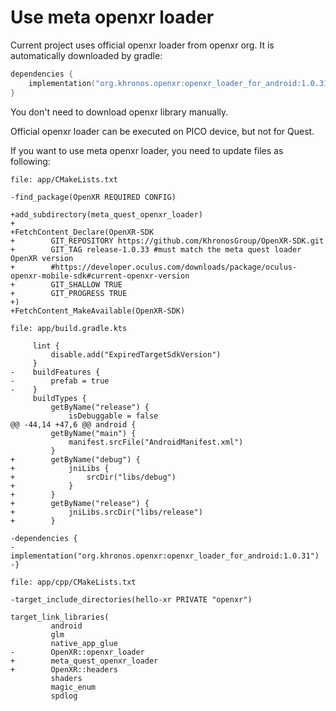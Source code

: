 # Use meta openxr loader

Current project uses official openxr loader from openxr org. It is automatically downloaded by gradle:

```kotlin
dependencies {
    implementation("org.khronos.openxr:openxr_loader_for_android:1.0.31")
}
```
You don't need to download openxr library manually.

Official openxr loader can be executed on PICO device, but not for Quest.

If you want to use meta openxr loader, you need to update files as following:

```
file: app/CMakeLists.txt
 
-find_package(OpenXR REQUIRED CONFIG)

+add_subdirectory(meta_quest_openxr_loader)
+
+FetchContent_Declare(OpenXR-SDK
+        GIT_REPOSITORY https://github.com/KhronosGroup/OpenXR-SDK.git
+        GIT_TAG release-1.0.33 #must match the meta quest loader OpenXR version
+        #https://developer.oculus.com/downloads/package/oculus-openxr-mobile-sdk#current-openxr-version
+        GIT_SHALLOW TRUE
+        GIT_PROGRESS TRUE
+)
+FetchContent_MakeAvailable(OpenXR-SDK)
 
file: app/build.gradle.kts

     lint {
         disable.add("ExpiredTargetSdkVersion")
     }
-    buildFeatures {
-        prefab = true
-    }
     buildTypes {
         getByName("release") {
             isDebuggable = false
@@ -44,14 +47,6 @@ android {
         getByName("main") {
             manifest.srcFile("AndroidManifest.xml")
         }
+        getByName("debug") {
+            jniLibs {
+                srcDir("libs/debug")
+            }
+        }
+        getByName("release") {
+            jniLibs.srcDir("libs/release")
+        }

-dependencies {
-    implementation("org.khronos.openxr:openxr_loader_for_android:1.0.31")
-}

file: app/cpp/CMakeLists.txt
 
-target_include_directories(hello-xr PRIVATE "openxr")

target_link_libraries(
         android
         glm
         native_app_glue
-        OpenXR::openxr_loader
+        meta_quest_openxr_loader
+        OpenXR::headers
         shaders
         magic_enum
         spdlog
```
